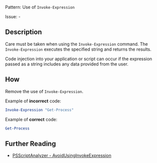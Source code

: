 Pattern: Use of `Invoke-Expression`

Issue: -

## Description

Care must be taken when using the `Invoke-Expression` command. The `Invoke-Expression` executes the specified string and returns the results.

Code injection into your application or script can occur if the expression passed as a string includes any data provided from the user.

## How

Remove the use of `Invoke-Expression`.

Example of **incorrect** code:

``` PowerShell
Invoke-Expression "Get-Process"
```

Example of **correct** code:

``` PowerShell
Get-Process
```

## Further Reading

* [PSScriptAnalyzer - AvoidUsingInvokeExpression](https://github.com/PowerShell/PSScriptAnalyzer/tree/master/docs/Rules/AvoidUsingInvokeExpression.md)